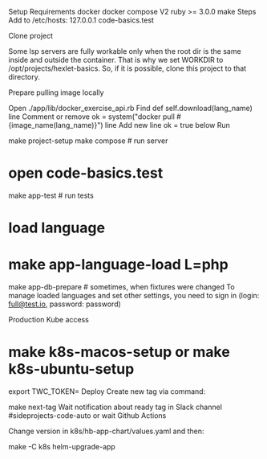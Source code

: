 Setup
Requirements
docker
docker compose V2
ruby >= 3.0.0
make
Steps
Add to /etc/hosts: 127.0.0.1 code-basics.test

Clone project

Some lsp servers are fully workable only when the root dir is the same inside and outside the container. That is why we set WORKDIR to /opt/projects/hexlet-basics. So, if it is possible, clone this project to that directory.

Prepare pulling image locally

Open ./app/lib/docker_exercise_api.rb
Find def self.download(lang_name) line
Comment or remove ok = system("docker pull #{image_name(lang_name)}") line
Add new line ok = true below
Run

make project-setup
make compose # run server
# open code-basics.test

make app-test # run tests

# load language
# make app-language-load L=php

make app-db-prepare # sometimes, when fixtures were changed
To manage loaded languages and set other settings, you need to sign in (login: full@test.io, password: password)

Production
Kube access

# make k8s-macos-setup or make k8s-ubuntu-setup
export TWC_TOKEN=<your token>
Deploy
Create new tag via command:

make next-tag
Wait notification about ready tag in Slack channel #sideprojects-code-auto or wait Github Actions

Change version in k8s/hb-app-chart/values.yaml and then:

make -C k8s helm-upgrade-app

